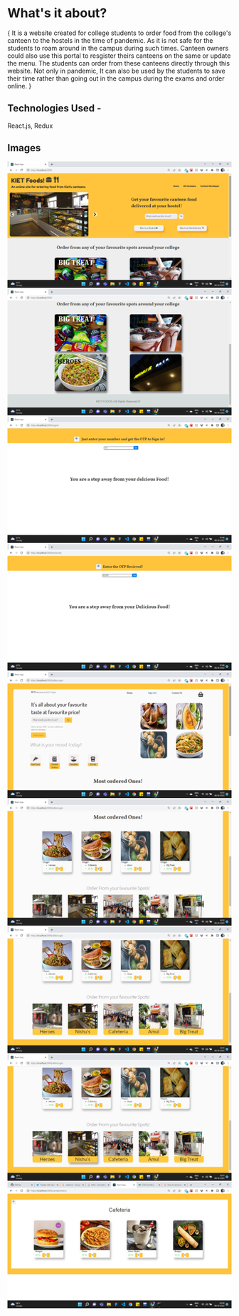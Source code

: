 # What's it about?

{ It is a website created for college students to order food from the college's canteen to the hostels in the time of pandemic. As it is not safe for the students to roam around in the campus during such times. Canteen owners could also use this portal to resgister theirs canteens on the same or update the menu. The students can order from these canteens directly through this website. 
Not only in pandemic, It can also be used by the students to save their time rather than going out in the campus during the exams and order online. }

## Technologies Used -
React.js, Redux


## Images

![](screenshots/Screenshot%20(724).png)
![](screenshots/Screenshot%20(725).png)
![](screenshots/Screenshot%20(726).png)
![](screenshots/Screenshot%20(727).png)
![](screenshots/Screenshot%20(728).png)
![](screenshots/Screenshot%20(729).png)
![](screenshots/Screenshot%20(730).png)
![](screenshots/Screenshot%20(731).png)
![](screenshots/Screenshot%20(732).png)
